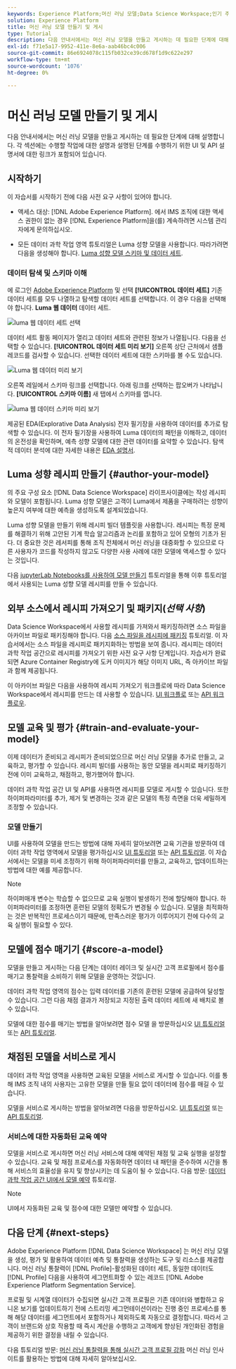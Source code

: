 ```yaml
---
keywords: Experience Platform;머신 러닝 모델;Data Science Workspace;인기 주제;모델 만들기 및 게시
solution: Experience Platform
title: 머신 러닝 모델 만들기 및 게시
type: Tutorial
description: 다음 안내서에서는 머신 러닝 모델을 만들고 게시하는 데 필요한 단계에 대해 설명합니다.
exl-id: f71e5a17-9952-411e-8e6a-aab46bc4c006
source-git-commit: 86e6924078c115fb032ce39cd678f1d9c622e297
workflow-type: tm+mt
source-wordcount: '1076'
ht-degree: 0%

---
```



# 머신 러닝 모델 만들기 및 게시

다음 안내서에서는 머신 러닝 모델을 만들고 게시하는 데 필요한 단계에 대해 설명합니다. 각 섹션에는 수행할 작업에 대한 설명과 설명된 단계를 수행하기 위한 UI 및 API 설명서에 대한 링크가 포함되어 있습니다.

## 시작하기

이 자습서를 시작하기 전에 다음 사전 요구 사항이 있어야 합니다.

- 액세스 대상: [!DNL Adobe Experience Platform]. 에서 IMS 조직에 대한 액세스 권한이 없는 경우 [!DNL Experience Platform]을(를) 계속하려면 시스템 관리자에게 문의하십시오.

- 모든 데이터 과학 작업 영역 튜토리얼은 Luma 성향 모델을 사용합니다. 따라가려면 다음을 생성해야 합니다. [Luma 성향 모델 스키마 및 데이터 세트](./create-luma-data.md).

### 데이터 탐색 및 스키마 이해

에 로그인 [Adobe Experience Platform](https://platform.adobe.com/) 및 선택 **[!UICONTROL 데이터 세트]** 기존 데이터 세트를 모두 나열하고 탐색할 데이터 세트를 선택합니다. 이 경우 다음을 선택해야 합니다. **Luma 웹 데이터** 데이터 세트.

![luma 웹 데이터 세트 선택](../images/models-recipes/model-walkthrough/luma-dataset.png)

데이터 세트 활동 페이지가 열리고 데이터 세트와 관련된 정보가 나열됩니다. 다음을 선택할 수 있습니다. **[!UICONTROL 데이터 세트 미리 보기]** 오른쪽 상단 근처에서 샘플 레코드를 검사할 수 있습니다. 선택한 데이터 세트에 대한 스키마를 볼 수도 있습니다.

![Luma 웹 데이터 미리 보기](../images/models-recipes/model-walkthrough/preview-dataset.png)

오른쪽 레일에서 스키마 링크를 선택합니다. 아래 링크를 선택하는 팝오버가 나타납니다. **[!UICONTROL 스키마 이름]** 새 탭에서 스키마를 엽니다.

![luma 웹 데이터 스키마 미리 보기](../images/models-recipes/model-walkthrough/preview-schema.png)

제공된 EDA(Explorative Data Analysis) 전자 필기장을 사용하여 데이터를 추가로 탐색할 수 있습니다. 이 전자 필기장을 사용하여 Luma 데이터의 패턴을 이해하고, 데이터의 온전성을 확인하며, 예측 성향 모델에 대한 관련 데이터를 요약할 수 있습니다. 탐색적 데이터 분석에 대한 자세한 내용은 [EDA 설명서](../jupyterlab/eda-notebook.md).

## Luma 성향 레시피 만들기 {#author-your-model}

의 주요 구성 요소 [!DNL Data Science Workspace] 라이프사이클에는 작성 레시피와 모델이 포함됩니다. Luma 성향 모델은 고객이 Luma에서 제품을 구매하려는 성향이 높은지 여부에 대한 예측을 생성하도록 설계되었습니다.

Luma 성향 모델을 만들기 위해 레시피 빌더 템플릿을 사용합니다. 레시피는 특정 문제를 해결하기 위해 고안된 기계 학습 알고리즘과 논리를 포함하고 있어 모형의 기초가 된다. 더 중요한 것은 레서피를 통해 조직 전체에서 머신 러닝을 대중화할 수 있으므로 다른 사용자가 코드를 작성하지 않고도 다양한 사용 사례에 대한 모델에 액세스할 수 있다는 것입니다.

다음 [jupyterLab Notebooks를 사용하여 모델 만들기](../jupyterlab/create-a-model.md) 튜토리얼을 통해 이후 튜토리얼에서 사용되는 Luma 성향 모델 레시피를 만들 수 있습니다.

## 외부 소스에서 레시피 가져오기 및 패키지(*선택 사항*)

Data Science Workspace에서 사용할 레시피를 가져와서 패키징하려면 소스 파일을 아카이브 파일로 패키징해야 합니다. 다음 [소스 파일을 레시피에 패키징](./package-source-files-recipe.md) 튜토리얼. 이 자습서에서는 소스 파일을 레시피로 패키지화하는 방법을 보여 줍니다. 레시피는 데이터 과학 작업 공간으로 레시피를 가져오기 위한 사전 요구 사항 단계입니다. 자습서가 완료되면 Azure Container Registry에 도커 이미지가 해당 이미지 URL, 즉 아카이브 파일과 함께 제공됩니다.

이 아카이브 파일은 다음을 사용하여 레시피 가져오기 워크플로에 따라 Data Science Workspace에서 레시피를 만드는 데 사용할 수 있습니다. [UI 워크플로](./import-packaged-recipe-ui.md) 또는 [API 워크플로우](./import-packaged-recipe-api.md).

## 모델 교육 및 평가 {#train-and-evaluate-your-model}

이제 데이터가 준비되고 레시피가 준비되었으므로 머신 러닝 모델을 추가로 만들고, 교육하고, 평가할 수 있습니다. 레시피 빌더를 사용하는 동안 모델을 레시피로 패키징하기 전에 이미 교육하고, 채점하고, 평가했어야 합니다.

데이터 과학 작업 공간 UI 및 API를 사용하면 레시피를 모델로 게시할 수 있습니다. 또한 하이퍼파라미터를 추가, 제거 및 변경하는 것과 같은 모델의 특정 측면을 더욱 세밀하게 조정할 수 있습니다.

### 모델 만들기

UI를 사용하여 모델을 만드는 방법에 대해 자세히 알아보려면 교육 기관을 방문하여 데이터 과학 작업 영역에서 모델을 평가하십시오 [UI 튜토리얼](./train-evaluate-model-ui.md) 또는 [API 튜토리얼](./train-evaluate-model-api.md). 이 자습서에서는 모델을 미세 조정하기 위해 하이퍼파라미터를 만들고, 교육하고, 업데이트하는 방법에 대한 예를 제공합니다.

>[!NOTE]
>
> 하이퍼매개 변수는 학습할 수 없으므로 교육 실행이 발생하기 전에 할당해야 합니다. 하이퍼파라미터를 조정하면 훈련된 모델의 정확도가 변경될 수 있습니다. 모델을 최적화하는 것은 반복적인 프로세스이기 때문에, 만족스러운 평가가 이루어지기 전에 다수의 교육 실행이 필요할 수 있다.

## 모델에 점수 매기기 {#score-a-model}

모델을 만들고 게시하는 다음 단계는 데이터 레이크 및 실시간 고객 프로필에서 점수를 매기고 통찰력을 소비하기 위해 모델을 운영하는 것입니다.

데이터 과학 작업 영역의 점수는 입력 데이터를 기존의 훈련된 모델에 공급하여 달성할 수 있습니다. 그런 다음 채점 결과가 저장되고 지정된 출력 데이터 세트에 새 배치로 볼 수 있습니다.

모델에 대한 점수를 매기는 방법을 알아보려면 점수 모델 을 방문하십시오 [UI 튜토리얼](./score-model-ui.md) 또는 [API 튜토리얼](./score-model-api.md).

## 채점된 모델을 서비스로 게시

데이터 과학 작업 영역을 사용하면 교육된 모델을 서비스로 게시할 수 있습니다. 이를 통해 IMS 조직 내의 사용자는 고유한 모델을 만들 필요 없이 데이터에 점수를 매길 수 있습니다.

모델을 서비스로 게시하는 방법을 알아보려면 다음을 방문하십시오. [UI 튜토리얼](./publish-model-service-ui.md) 또는 [API 튜토리얼](./publish-model-service-api.md).

### 서비스에 대한 자동화된 교육 예약

모델을 서비스로 게시하면 머신 러닝 서비스에 대해 예약된 채점 및 교육 실행을 설정할 수 있습니다. 교육 및 채점 프로세스를 자동화하면 데이터 내 패턴을 준수하여 시간을 통해 서비스의 효율성을 유지 및 향상시키는 데 도움이 될 수 있습니다. 다음 방문: [데이터 과학 작업 공간 UI에서 모델 예약](./schedule-models-ui.md) 튜토리얼.

>[!NOTE]
>
> UI에서 자동화된 교육 및 점수에 대한 모델만 예약할 수 있습니다.

## 다음 단계 {#next-steps}

Adobe Experience Platform [!DNL Data Science Workspace] 는 머신 러닝 모델을 생성, 평가 및 활용하여 데이터 예측 및 통찰력을 생성하는 도구 및 리소스를 제공합니다. 머신 러닝 통찰력이 [!DNL Profile]-활성화된 데이터 세트, 동일한 데이터도 [!DNL Profile] 다음을 사용하여 세그먼트화할 수 있는 레코드 [!DNL Adobe Experience Platform Segmentation Service].

프로필 및 시계열 데이터가 수집되면 실시간 고객 프로필은 기존 데이터와 병합하고 유니온 보기를 업데이트하기 전에 스트리밍 세그먼테이션이라는 진행 중인 프로세스를 통해 해당 데이터를 세그먼트에서 포함하거나 제외하도록 자동으로 결정합니다. 따라서 고객이 브랜드와 상호 작용할 때 즉시 계산을 수행하고 고객에게 향상된 개인화된 경험을 제공하기 위한 결정을 내릴 수 있습니다.

다음 튜토리얼 방문: [머신 러닝 통찰력을 통해 실시간 고객 프로필 강화](./enrich-profile.md) 머신 러닝 인사이트를 활용하는 방법에 대해 자세히 알아보십시오.
